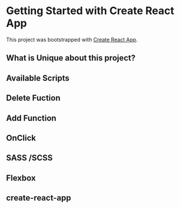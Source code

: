 # Getting Started with Create React App

This project was bootstrapped with [Create React App](https://github.com/facebook/create-react-app).

## What is Unique about this project?

## Available Scripts

## Delete Fuction

## Add Function

## OnClick 
## SASS /SCSS
## Flexbox 

## create-react-app


